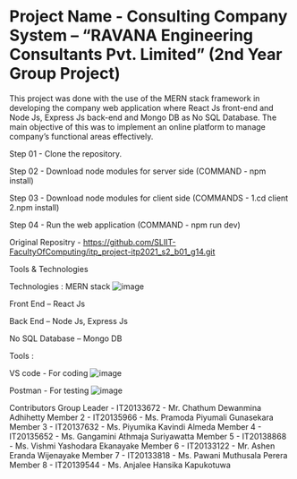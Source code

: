 # Project Name - Consulting Company System – “RAVANA Engineering Consultants Pvt. Limited” (2nd Year Group Project)

This project was done with the use of the MERN stack framework in developing the company web application where React Js front-end and Node Js, Express Js back-end and Mongo DB as No SQL Database. The main objective of this was to implement an online platform to manage company’s functional areas effectively.

Step 01 - Clone the repository.

Step 02 - Download node modules for server side (COMMAND - npm install)

Step 03 -  Download node modules for client side (COMMANDS - 1.cd client   2.npm install)

Step 04 - Run the web application (COMMAND - npm run dev)

                      
Original Repositry - https://github.com/SLIIT-FacultyOfComputing/itp_project-itp2021_s2_b01_g14.git                      






Tools & Technologies

Technologies :
MERN stack
![image](https://user-images.githubusercontent.com/89167761/151435343-2d278913-174d-4388-8d31-77cfc3ffb2ba.png)

Front End – React Js

Back End – Node Js, Express Js

No SQL Database – Mongo DB


Tools :

VS code - For coding
![image](https://user-images.githubusercontent.com/89167761/151435420-c9b30455-5275-4712-95e3-2e5e8491ebce.png)


Postman - For testing
![image](https://user-images.githubusercontent.com/89167761/151435445-8a286593-6820-4116-846f-92af362a0dd2.png)



Contributors
Group Leader - IT20133672 - Mr. Chathum Dewanmina Adhihetty
Member 2 - IT20135966 - Ms. Pramoda Piyumali Gunasekara
Member 3 - IT20137632 - Ms. Piyumika Kavindi Almeda
Member 4 - IT20135652 - Ms. Gangamini Athmaja Suriyawatta
Member 5 - IT20138868 - Ms. Vishmi Yashodara Ekanayake
Member 6 - IT20133122 - Mr. Ashen Eranda Wijenayake
Member 7 - IT20133818 - Ms. Pawani Muthusala Perera
Member 8 - IT20139544 - Ms. Anjalee Hansika Kapukotuwa


